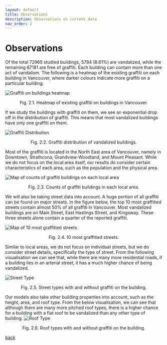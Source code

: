 ```yaml
---
layout: default
title: Observations
description: Observations on current data
nav_order: 2
---
```


# Observations

Of the total 72965 studied buildings, 5784 (8.61%) are vandalized, while the remaining 67181 are free of graffiti. Each building can contain more than one act of vandalism. The following is a heatmap of the existing graffiti on each building in Vancouver, where darker colours indicate more graffiti on a particular building:

![Graffiti on buildings heatmap](/assets/images/original_graffiti_heatmap.png)
<p align="center">
    Fig. 2.1. Heatmap of existing graffiti on buildings in Vancouver.
</p>
If we study the buildings with graffiti on them, we see an exponential drop off in the distribution of graffiti. This means that most vandalized buildings have only one graffiti on them.

![Graffiti Distribution](/assets/images/graffiti_distribution.png)
<p align="center">
    Fig. 2.2. Graffiti distribution of vandalized buildings.
</p>
Most of the graffiti is located in the North East area of Vancouver, namely in Downtown, Strathcona, Grandview-Woodland, and Mount Pleasant. While we do not focus on the local area itself, our results do consider certain characteristics of each area, such as the population and the physical area.

![Map of counts of graffiti buildings on each local area](/assets/images/local_area_graffiti_heatmap.png)
<p align="center">
    Fig. 2.3. Counts of graffiti buildings in each local area.
</p>
We will also be taking street data into account. A huge portion of all graffiti can be found on major streets. In the figure below, the top 10 most graffitied streets contain almost 50% of all graffiti in Vancouver. Most vandalized buildings are on Main Street, East Hastings Street, and Kingsway. These three streets alone contain a quarter of the reported graffiti.

![Map of 10 most graffitied streets](/assets/images/vancouver_streetopt2.png)
<p align="center">
    Fig. 2.4. 10 most graffitied streets.
</p>
Similar to local areas, we do not focus on individual streets, but we do consider street details, specifically the type of street. From the following visualisation we can see that, while there are many more residential roads, if a building lies in an arterial street, it has a much higher chance of being vandalized.

![Street Type](https://user-images.githubusercontent.com/4567991/139188218-9a0d91a2-72fa-4cf6-8c93-282cfe598bd1.jpeg)
<p align="center">
    Fig. 2.5. Street types with and without graffiti on the building.
</p>

Our models also take other building properties into account, such as the height, area, and roof type. From the below visualisation, we can see that although there are many more pitched roof types, there is a higher chance for a building with a flat roof to be vandalized than any other type of building.
![Roof Type](https://user-images.githubusercontent.com/4567991/139188208-2b56689a-ecc5-4abd-898e-34afb751dd13.jpeg)

<p align="center">
    Fig. 2.6. Roof types with and without graffiti on the building.
</p>

[back](./)
